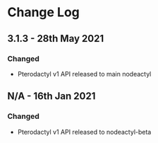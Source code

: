 # Change Log

## 3.1.3 - 28th May 2021

### Changed

* Pterodactyl v1 API released to main nodeactyl

## N/A - 16th Jan 2021

### Changed

* Pterodactyl v1 API released to nodeactyl-beta


